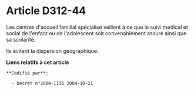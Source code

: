 # Article D312-44

Les centres d'accueil familial spécialisé veillent à ce que le suivi médical et social de l'enfant ou de l'adolescent soit
convenablement assuré ainsi que sa scolarité.

Ils évitent la dispersion géographique.

**Liens relatifs à cet article**

	**Codifié par**:

	  - Décret n°2004-1136 2004-10-21
